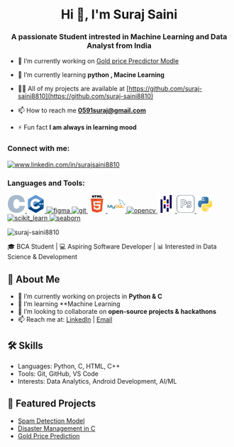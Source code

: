 <h1 align="center">Hi 👋, I'm Suraj Saini</h1>
<h3 align="center">A passionate Student intrested in Machine Learning and Data Analyst from India</h3>

- 🔭 I’m currently working on [Gold price Precdictor Modle](www.linkedin.com/in/surajsaini8810)

- 🌱 I’m currently learning **python , Macine Learning**

- 👨‍💻 All of my projects are available at [https://github.com/suraj-saini8810](https://github.com/suraj-saini8810)

- 📫 How to reach me **0591suraj@gmail.com**

- ⚡ Fun fact **I am always in learning mood**

<h3 align="left">Connect with me:</h3>
<p align="left">
<a href="https://linkedin.com/in/www.linkedin.com/in/surajsaini8810" target="blank"><img align="center" src="https://raw.githubusercontent.com/rahuldkjain/github-profile-readme-generator/master/src/images/icons/Social/linked-in-alt.svg" alt="www.linkedin.com/in/surajsaini8810" height="30" width="40" /></a>
</p>

<h3 align="left">Languages and Tools:</h3>
<p align="left"> <a href="https://www.cprogramming.com/" target="_blank" rel="noreferrer"> <img src="https://raw.githubusercontent.com/devicons/devicon/master/icons/c/c-original.svg" alt="c" width="40" height="40"/> </a> <a href="https://www.w3schools.com/cpp/" target="_blank" rel="noreferrer"> <img src="https://raw.githubusercontent.com/devicons/devicon/master/icons/cplusplus/cplusplus-original.svg" alt="cplusplus" width="40" height="40"/> </a> <a href="https://www.figma.com/" target="_blank" rel="noreferrer"> <img src="https://www.vectorlogo.zone/logos/figma/figma-icon.svg" alt="figma" width="40" height="40"/> </a> <a href="https://git-scm.com/" target="_blank" rel="noreferrer"> <img src="https://www.vectorlogo.zone/logos/git-scm/git-scm-icon.svg" alt="git" width="40" height="40"/> </a> <a href="https://www.w3.org/html/" target="_blank" rel="noreferrer"> <img src="https://raw.githubusercontent.com/devicons/devicon/master/icons/html5/html5-original-wordmark.svg" alt="html5" width="40" height="40"/> </a> <a href="https://www.mysql.com/" target="_blank" rel="noreferrer"> <img src="https://raw.githubusercontent.com/devicons/devicon/master/icons/mysql/mysql-original-wordmark.svg" alt="mysql" width="40" height="40"/> </a> <a href="https://opencv.org/" target="_blank" rel="noreferrer"> <img src="https://www.vectorlogo.zone/logos/opencv/opencv-icon.svg" alt="opencv" width="40" height="40"/> </a> <a href="https://pandas.pydata.org/" target="_blank" rel="noreferrer"> <img src="https://raw.githubusercontent.com/devicons/devicon/2ae2a900d2f041da66e950e4d48052658d850630/icons/pandas/pandas-original.svg" alt="pandas" width="40" height="40"/> </a> <a href="https://www.photoshop.com/en" target="_blank" rel="noreferrer"> <img src="https://raw.githubusercontent.com/devicons/devicon/master/icons/photoshop/photoshop-line.svg" alt="photoshop" width="40" height="40"/> </a> <a href="https://www.python.org" target="_blank" rel="noreferrer"> <img src="https://raw.githubusercontent.com/devicons/devicon/master/icons/python/python-original.svg" alt="python" width="40" height="40"/> </a> <a href="https://scikit-learn.org/" target="_blank" rel="noreferrer"> <img src="https://upload.wikimedia.org/wikipedia/commons/0/05/Scikit_learn_logo_small.svg" alt="scikit_learn" width="40" height="40"/> </a> <a href="https://seaborn.pydata.org/" target="_blank" rel="noreferrer"> <img src="https://seaborn.pydata.org/_images/logo-mark-lightbg.svg" alt="seaborn" width="40" height="40"/> </a> </p>

<p><img align="center" src="https://github-readme-stats.vercel.app/api/top-langs?username=suraj-saini8810&show_icons=true&locale=en&layout=compact" alt="suraj-saini8810" /></p>

🎓 BCA Student | 💻 Aspiring Software Developer | 📊 Interested in Data Science & Development  

## 🚀 About Me
- 🔭 I’m currently working on projects in **Python & C**
- 🌱 I’m learning **Machine Learning
- 👯 I’m looking to collaborate on **open-source projects & hackathons**
- 📫 Reach me at: [LinkedIn](https://linkedin.com/in/your-link) | [Email](mailto:youremail@gmail.com)

## 🛠️ Skills
- Languages: Python, C, HTML, C++
- Tools: Git, GitHub, VS Code  
- Interests: Data Analytics, Android Development, AI/ML  

## 📂 Featured Projects
- [Spam Detection Model](https://github.com/prithvi8810/spam-detection)  
- [Disaster Management in C](https://github.com/prithvi8810/disaster-management)  
- [Gold Price Prediction](https://github.com/prithvi8810/gold-price-prediction)  



